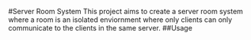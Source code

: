 #Server Room System
This project aims to create a server room system where a room is an isolated enviornment where only clients can only communicate to the clients in the same server.
##Usage
